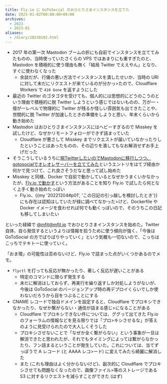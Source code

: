 ```yaml
---
title: Fly.io に GoToSocial のおひとりさまインスタンスを立てた
date: 2023-01-02T00:00:00+09:00
archives:
  - 2023
  - 2023-01
aliases:
  - /diary/20230102.html
---
```

* 2017 年の第一次 Mastodon ブームの折にも自前でインスタンスを立ててみたものの、当時使っていたさくらの VPS ではあまりにも重すぎたのと、Mastodon を積極的に使う理由も無く「結局 Twitter でええやん」となり、すぐに使わなくなった
    * 余談だが、行儀の悪い方法でインスタンスを潰したせいか、当時の URI に対して未だにリクエストが来ているのが分かっ>たので、Cloudflare Workers で `410 Gone` を返すようにした
* 最近の Twitter のゴタゴタを受けても、個人的には思想的にどうのこうのという理由で積極的に脱 Twitter しようという感じではないものの、万が一・億が一レベルで物理的に Twitter が残るか怪しい雰囲気も出てきたことや、世間的に脱 Twitter が加速したときの準備をしようと思い、年末くらいから動き始めた
* Mastodon はおひとりさまインスタンスにはヘビーすぎるので Misskey を試したけど、なぜかリモートフォローができず詰まっていた
    * Cloudflare が悪さして Misskey までリクエストが届いていなかったりしたということはあったものの、その辺りを潰してもなお解消せずお手上げだった
* そうこうしているうちに[脱TwitterしたいのでMastodonに移行しつつ、gotosocialでオレオレサーバーを立ててみた](https://www.zukeran.org/shin/d/2022/12/22/my-own-gotosocial-server/)というエントリをはてブ経由か何かで見つけて、これ良さそうだなと思って試し始めた
* Misskey と同様、Docker で自前で動かしているとなぜかうまくいかなかったが、[Fly.io で動かす](https://the.kalaclista.com/echos/2022/11/26/133159/)という方法があることを知り Fly.io で試したら何となく上手く動き始めたっぽい
    * Fly.io、{{my '20221204#p01', 'この日記の引っ越しを検討したとき'}}にも存在は認知はしていたが禄に調べてなかった>けど、Dockerfile や Docker イメージを食わせれば何でも動くっぽいので、そのうちこの日記も移してしまいたい

といった経緯で [@mfjt@mfjt.jp](https://gts.mfjt.jp/@mfjt) でおひとりさまインスタンスを始めた。Twitter 自体、自ら発信するというよりは情報を拾うために使う傾向が強く、「今後は GoToSocial の方でばりばりやっていく」という気概も一切ないので、こっちはこっちでテキトーに使っていく。

「おま環」の可能性は否めないけど、Fly.io で詰まった点がいくつかあるのでメモ。

* `flyctl` を打っても反応が無かったり、著しく反応が遅いことがある
    * 特定のコマンドに限らず発生する
    * 未だに解消はしておらず、再実行を繰り返すしか対処しようがないが、今後は GoToSocial のバージョンアップ時の再デプロイくらいでしか使わないだろうから目をつぶることにする
* CNAME レコードで独自ドメインを設定すると、Cloudflare でプロキシできなかったり、なぜか繋がらない・通信が詰まる感じ>になることがある
    * Cloudflare でプロキシできない件については、ググって出てきた Fly.io のフォーラムの情報などを見る限りでは「プロ>キシさせるな」が答えのように見受けられたので大人しくそうした
    * プロキシさせないことで「なぜか全く繋がらない」という事象が一旦は解消できたと思われたが、それでもタイミングによっては繋がらなかったり、フン詰まるということが発生していた。これについては、当てずっぽうで A レコード (と AAAA レコ>ード) に変えてみたら綺麗に解消した
    * また (これも理由はよく分からないけど)、副次的に Cloudflare でプロキシさせても問題なくなったので、画像ファイル>等のストレージである S3 に対するリクエストを減らすことができた (はず)
